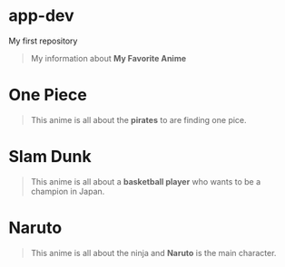 # app-dev
My first repository

>My information about **My Favorite Anime**

# One Piece
>This anime is all about the **pirates** to are finding one pice.
>
# Slam Dunk
>This  anime is all about a **basketball player** who wants to be a champion in Japan.
>
# Naruto
>This anime is all about the ninja and **Naruto** is the main character.
>
